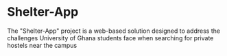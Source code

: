 # Shelter-App
The "Shelter-App" project is a web-based solution designed to address the challenges University of Ghana students face when searching for private hostels near the campus
